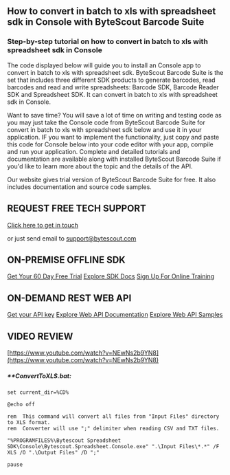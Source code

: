 ## How to convert in batch to xls with spreadsheet sdk in Console with ByteScout Barcode Suite

### Step-by-step tutorial on how to convert in batch to xls with spreadsheet sdk in Console

The code displayed below will guide you to install an Console app to convert in batch to xls with spreadsheet sdk. ByteScout Barcode Suite is the set that includes three different SDK products to generate barcodes, read barcodes and read and write spreadsheets: Barcode SDK, Barcode Reader SDK and Spreadsheet SDK. It can convert in batch to xls with spreadsheet sdk in Console.

Want to save time? You will save a lot of time on writing and testing code as you may just take the Console code from ByteScout Barcode Suite for convert in batch to xls with spreadsheet sdk below and use it in your application. IF you want to implement the functionality, just copy and paste this code for Console below into your code editor with your app, compile and run your application. Complete and detailed tutorials and documentation are available along with installed ByteScout Barcode Suite if you'd like to learn more about the topic and the details of the API.

Our website gives trial version of ByteScout Barcode Suite for free. It also includes documentation and source code samples.

## REQUEST FREE TECH SUPPORT

[Click here to get in touch](https://bytescout.zendesk.com/hc/en-us/requests/new?subject=ByteScout%20Barcode%20Suite%20Question)

or just send email to [support@bytescout.com](mailto:support@bytescout.com?subject=ByteScout%20Barcode%20Suite%20Question) 

## ON-PREMISE OFFLINE SDK 

[Get Your 60 Day Free Trial](https://bytescout.com/download/web-installer?utm_source=github-readme)
[Explore SDK Docs](https://bytescout.com/documentation/index.html?utm_source=github-readme)
[Sign Up For Online Training](https://academy.bytescout.com/)


## ON-DEMAND REST WEB API

[Get your API key](https://pdf.co/documentation/api?utm_source=github-readme)
[Explore Web API Documentation](https://pdf.co/documentation/api?utm_source=github-readme)
[Explore Web API Samples](https://github.com/bytescout/ByteScout-SDK-SourceCode/tree/master/PDF.co%20Web%20API)

## VIDEO REVIEW

[https://www.youtube.com/watch?v=NEwNs2b9YN8](https://www.youtube.com/watch?v=NEwNs2b9YN8)




<!-- code block begin -->

##### ****ConvertToXLS.bat:**
    
```
set current_dir=%CD%

@echo off

rem  This command will convert all files from "Input Files" directory to XLS format.
rem  Converter will use ";" delimiter when reading CSV and TXT files.

"%PROGRAMFILES%\Bytescout Spreadsheet SDK\Console\Bytescout.Spreadsheet.Console.exe" ".\Input Files\*.*" /F XLS /O ".\Output Files" /D ";"

pause
```

<!-- code block end -->
